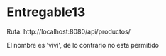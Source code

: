 # Entregable13
Ruta: http://localhost:8080/api/productos/

El nombre es 'vivi', de lo contrario no esta permitido